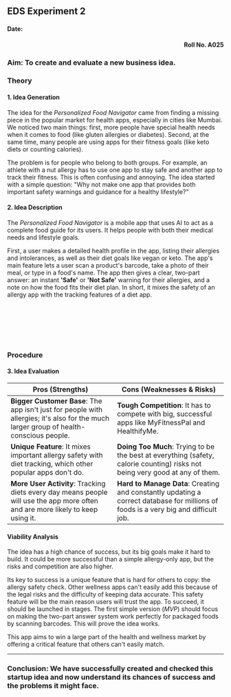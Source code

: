 

## EDS Experiment 2

#### Date: 
<text align="right">



#### Roll No. A025

</text>

### **Aim:** To create and evaluate a new business idea.

### **Theory**

#### **1. Idea Generation**

The idea for the _Personalized Food Navigator_ came from finding a missing piece in the popular market for health apps, especially in cities like Mumbai. We noticed two main things: first, more people have special health needs when it comes to food (like gluten allergies or diabetes). Second, at the same time, many people are using apps for their fitness goals (like keto diets or counting calories).

The problem is for people who belong to both groups. For example, an athlete with a nut allergy has to use one app to stay safe and another app to track their fitness. This is often confusing and annoying. The idea started with a simple question: "Why not make one app that provides both important safety warnings and guidance for a healthy lifestyle?"

#### **2. Idea Description**

The _Personalized Food Navigator_ is a mobile app that uses AI to act as a complete food guide for its users. It helps people with both their medical needs and lifestyle goals.

First, a user makes a detailed health profile in the app, listing their allergies and intolerances, as well as their diet goals like vegan or keto. The app's main feature lets a user scan a product's barcode, take a photo of their meal, or type in a food's name. The app then gives a clear, two-part answer: an instant **'Safe'** or **'Not Safe'** warning for their allergies, and a note on how the food fits their diet plan. In short, it mixes the safety of an allergy app with the tracking features of a diet app.

<br>
<br>
<br><br> <br>

### Procedure
#### **3. Idea Evaluation**

| Pros (Strengths) | Cons (Weaknesses & Risks) |
| --- | --- |
| **Bigger Customer Base**: The app isn't just for people with allergies; it's also for the much larger group of health-conscious people. | **Tough Competition**: It has to compete with big, successful apps like MyFitnessPal and HealthifyMe. |
| **Unique Feature**: It mixes important allergy safety with diet tracking, which other popular apps don't do. | **Doing Too Much**: Trying to be the best at everything (safety, calorie counting) risks not being very good at any of them. |
| **More User Activity**: Tracking diets every day means people will use the app more often and are more likely to keep using it. | **Hard to Manage Data**: Creating and constantly updating a correct database for millions of foods is a very big and difficult job. |

#### **Viability Analysis**

The idea has a high chance of success, but its big goals make it hard to build. It could be more successful than a simple allergy-only app, but the risks and competition are also higher.

Its key to success is a unique feature that is hard for others to copy: the allergy safety check. Other wellness apps can't easily add this because of the legal risks and the difficulty of keeping data accurate. This safety feature will be the main reason users will trust the app. To succeed, it should be launched in stages. The first simple version (_MVP_) should focus on making the two-part answer system work perfectly for packaged foods by scanning barcodes. This will prove the idea works.

This app aims to win a large part of the health and wellness market by offering a critical feature that others can't easily match.

***

### **Conclusion**: We have successfully created and checked this startup idea and now understand its chances of success and the problems it might face.